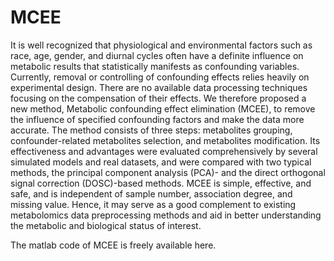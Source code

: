 # MCEE
It is well recognized that physiological and environmental factors such as race, age, gender, and diurnal cycles often have a
definite influence on metabolic results that statistically manifests as confounding variables. Currently, removal or controlling of
confounding effects relies heavily on experimental design. There are no available data processing techniques focusing on the
compensation of their effects. We therefore proposed a new method, Metabolic confounding effect elimination (MCEE), to
remove the influence of specified confounding factors and make the data more accurate. The method consists of three steps:
metabolites grouping, confounder-related metabolites selection, and metabolites modification. Its effectiveness and advantages
were evaluated comprehensively by several simulated models and real datasets, and were compared with two typical methods,
the principal component analysis (PCA)- and the direct orthogonal signal correction (DOSC)-based methods. MCEE is simple,
effective, and safe, and is independent of sample number, association degree, and missing value. Hence, it may serve as a good
complement to existing metabolomics data preprocessing methods and aid in better understanding the metabolic and biological
status of interest.

The matlab code of MCEE is freely available here.
